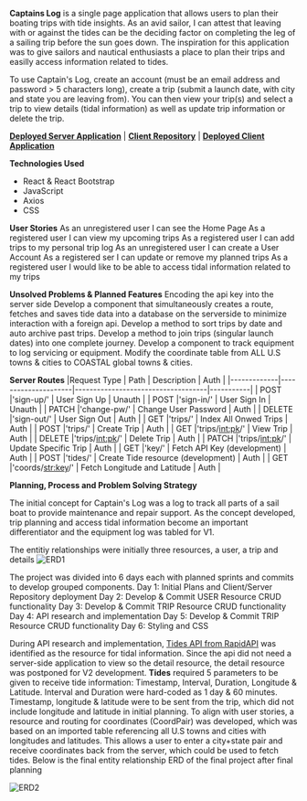 **Captains Log** is a single page application that allows users to plan their boating trips with tide insights. As an avid sailor, I can attest that leaving with or against the tides can be the deciding factor on completing the leg of a sailing trip before the sun goes down. The inspiration for this application was to give sailors and nautical enthusiasts a place to plan their trips and easilly access information related to tides. 

To use Captain's Log, create an account (must be an email address and password > 5 characters long), create a trip (submit a launch date, with city and state you are leaving from). You can then view your trip(s) and select a trip to view details (tidal information) as well as update trip information or delete the trip.

**[Deployed Server Application](https://nautical-trip-planner.herokuapp.com/)** |
**[Client Repository](https://github.com/MachopCodes/Tide_Planner)** |
**[Deployed Client Application](https://machopcodes.github.io/Tide_Planner/)**

**Technologies Used**
- React & React Bootstrap
- JavaScript
- Axios
- CSS

**User Stories**
As an unregistered user I can see the Home Page
As a registered user I can view my upcoming trips
As a registered user I can add trips to my personal trip log
As an unregistered user I can create a User Account
As a registered ser I can update or remove my planned trips
As a registered user I would like to be able to access tidal information related to my trips

**Unsolved Problems & Planned Features**
Encoding the api key into the server side
Develop a component that simultaneously creates a route, fetches and saves tide data into a database on the serverside to minimize interaction with a foreign api. 
Develop a method to sort trips by date and auto archive past trips. 
Develop a method to join trips (singular launch dates) into one complete journey.
Develop a component to track equipment to log servicing or equipment. 
Modify the coordinate table from ALL U.S towns & cities to COASTAL global towns & cities. 

**Server Routes**
|Request Type |     Path            |                 Description        |   Auth    |
|-------------|---------------------|------------------------------------|-----------|
| POST        |'sign-up/'           | User Sign Up                       |  Unauth   |
| POST        |'sign-in/'           | User Sign In                       |  Unauth   |
| PATCH       |'change-pw/'         | Change User Password               |  Auth     |
| DELETE      |'sign-out/'          | User Sign Out                      |  Auth     |
| GET         |'trips/'             | Index All Onwed Trips              |  Auth     |
| POST        |'trips/'             | Create Trip                        |  Auth     |
| GET         |'trips/<int:pk>/'    | View Trip                          |  Auth     |
| DELETE      |'trips/<int:pk>/'    | Delete Trip                        |  Auth     |
| PATCH       |'trips/<int:pk>/'    | Update Specific Trip               |  Auth     |
| GET         |'key/'               | Fetch API Key (development)        |  Auth     |
| POST        |'tides/'             | Create Tide resource (development) |  Auth     |
| GET         |'coords/<str:key>/'  | Fetch Longitude and Latitude       |  Auth     |


**Planning, Process and Problem Solving Strategy**

The initial concept for Captain's Log was a log to track all parts of a sail boat to provide maintenance and repair support. As the concept developed, trip planning and access tidal information become an important differentiator and the equipment log was tabled for V1.

The entitiy relationships were initially three resources, a user, a trip and details
![ERD1](https://github.com/MachopCodes/Tide_Planner/blob/master/public/ERD1.PNG)

The project was divided into 6 days each with planned sprints and commits to develop grouped components.
Day 1: Initial Plans and Client/Server Repository deployment
Day 2: Develop & Commit USER Resource CRUD functionality
Day 3: Develop & Commit TRIP Resource CRUD functionality
Day 4: API research and implementation
Day 5: Develop & Commit TRIP Resource CRUD functionality
Day 6: Styling and CSS

During API research and implementation,  [Tides API from RapidAPI](https://rapidapi.com/apihood/api/tides) was identified as the resource for tidal information. Since the  api did not need a server-side application to view so the detail resource, the detail resource was postponed for V2 development. **Tides** required 5 parameters to be given to receive tide information: Timestamp,	Interval,	Duration, Longitude & Latitude. Interval and Duration were hard-coded as 1 day & 60 minutes. Timestamp, longitude & latitude were to be sent from the trip, which did not include longitude and latitude in initial planning. To align with user stories, a resource and routing for coordinates (CoordPair) was developed, which was based on an imported table referencing all U.S towns and cities with longitudes and latitudes. This allows a user to enter a city+state pair and receive coordinates back from the server, which could be used to fetch tides. Below is the final entity relationship ERD of the final project after final planning

![ERD2](https://github.com/MachopCodes/Tide_Planner/blob/master/public/ERD1.PNG)
